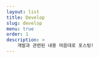 ```yaml
---
layout: list
title: Develop
slug: develop
menu: true
order: 1
description: >
    개발과 관련된 내용 마음대로 포스팅!
---
```

